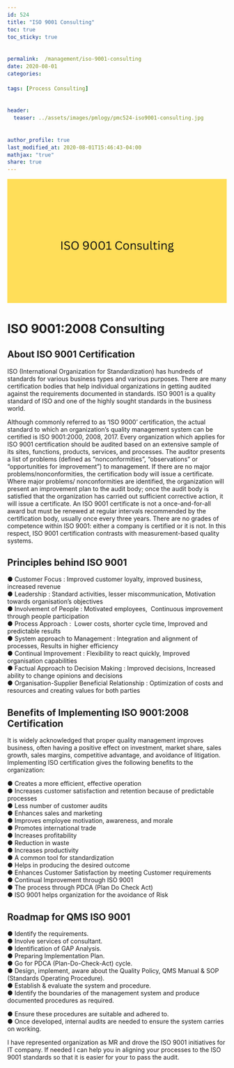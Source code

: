 ```yaml
---
id: 524    
title: "ISO 9001 Consulting"
toc: true
toc_sticky: true


permalink:  /management/iso-9001-consulting
date: 2020-08-01
categories:

tags: [Process Consulting]


header:
  teaser: ../assets/images/pmlogy/pmc524-iso9001-consulting.jpg


author_profile: true
last_modified_at: 2020-08-01T15:46:43-04:00
mathjax: "true"
share: true
---
```


![Iso9001 Consulting](../assets/images/pmlogy/pmc524-iso9001-consulting.jpg)

# ISO 9001:2008 Consulting

## About ISO 9001 Certification

ISO (International Organization for Standardization) has hundreds of standards for various business types and various purposes. There are many certification bodies that help individual organizations in getting audited against the requirements documented in standards. ISO 9001 is a quality standard of ISO and one of the highly sought standards in the business world.

Although commonly referred to as ‘ISO 9000’ certification, the actual standard to which an organization’s quality management system can be certified is ISO 9001:2000, 2008, 2017. Every organization which applies for ISO 9001 certification should be audited based on an extensive sample of its sites, functions, products, services, and processes. The auditor presents a list of problems (defined as “nonconformities”, “observations” or “opportunities for improvement”) to management. If there are no major problems/nonconformities, the certification body will issue a certificate. Where major problems/ nonconformities are identified, the organization will present an improvement plan to the audit body; once the audit body is satisfied that the organization has carried out sufficient corrective action, it will issue a certificate. An ISO 9001 certificate is not a once-and-for-all award but must be renewed at regular intervals recommended by the certification body, usually once every three years. There are no grades of competence within ISO 9001: either a company is certified or it is not. In this respect, ISO 9001 certification contrasts with measurement-based quality systems. 

## Principles behind ISO 9001

● Customer Focus : Improved customer loyalty, improved business, increased revenue  
● Leadership : Standard activities, lesser miscommunication, Motivation towards organisation’s objectives  
● Involvement of People : Motivated employees,  Continuous improvement through people participation  
● Process Approach :  Lower costs, shorter cycle time, Improved and predictable results  
● System approach to Management : Integration and alignment of processes, Results in higher efficiency  
● Continual Improvement : Flexibility to react quickly, Improved organisation capabilities  
● Factual Approach to Decision Making : Improved decisions, Increased ability to change opinions and decisions  
● Organisation-Supplier Beneficial Relationship : Optimization of costs and resources and creating values for both parties

## Benefits of Implementing ISO 9001:2008 Certification

It is widely acknowledged that proper quality management improves business, often having a positive effect on investment, market share, sales growth, sales margins, competitive advantage, and avoidance of litigation. Implementing ISO certification gives the following benefits to the organization:

● Creates a more efficient, effective operation  
● Increases customer satisfaction and retention because of predictable processes  
● Less number of customer audits  
● Enhances sales and marketing  
● Improves employee motivation, awareness, and morale  
● Promotes international trade  
● Increases profitability  
● Reduction in waste  
● Increases productivity  
● A common tool for standardization  
● Helps in producing the desired outcome  
● Enhances Customer Satisfaction by meeting Customer requirements  
● Continual Improvement through ISO 9001  
● The process through PDCA (Plan Do Check Act)  
● ISO 9001 helps organization for the avoidance of Risk

## **Roadmap for QMS ISO 9001**

● Identify the requirements.  
● Involve services of consultant.  
● Identification of GAP Analysis.  
● Preparing Implementation Plan.  
● Go for PDCA (Plan-Do-Check-Act) cycle.  
● Design, implement, aware about the Quality Policy, QMS Manual & SOP (Standards Operating Procedure).  
● Establish & evaluate the system and procedure.  
● Identify the boundaries of the management system and produce documented procedures as required.

● Ensure these procedures are suitable and adhered to.  
● Once developed, internal audits are needed to ensure the system carries on working.

I have represented organization as MR and drove the ISO 9001 initiatives for IT company. If needed I can help you in aligning your processes to the ISO 9001 standards so that it is easier for your to pass the audit.